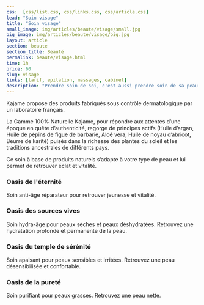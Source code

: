 ```yaml
---
css:  [css/list.css, css/links.css, css/article.css]
lead: "Soin visage"
title: "Soin visage"
small_image: img/articles/beaute/visage/small.jpg
big_image: img/articles/beaute/visage/big.jpg
layout: article
section: beaute
section_title: Beauté
permalink: beaute/visage.html
time: 1h
price: 60
slug: visage
links: [tarif, epilation, massages, cabinet]
description: "Prendre soin de soi, c'est aussi prendre soin de sa peau."
---
```

Kajame propose des produits fabriqués sous contrôle
dermatologique par un laboratoire français.


La Gamme 100% Naturelle Kajame, pour répondre aux
attentes d’une époque en quête d’authenticité, regorge de
principes actifs (Huile d’argan, Huile de pépins de figue de
barbarie, Aloé vera, Huile de noyau d’abricot, Beurre de
karité) puisés dans la richesse des plantes du soleil et les
traditions ancestrales de différents pays.


Ce soin à base de produits naturels s’adapte à votre type de
peau et lui permet de retrouver éclat et vitalité.


<h3>Oasis de l'éternité</h3>

Soin anti-âge réparateur pour retrouver jeunesse et vitalité.

<h3>Oasis des sources vives</h3>

Soin hydra-âge pour peaux sèches et peaux déshydratées.
Retrouvez une hydratation profonde et permanente de la
peau.


<h3>Oasis du temple de sérénité</h3>

Soin apaisant  pour peaux sensibles et irritées.
Retrouvez une peau désensibilisée et confortable.

<h3>Oasis de la pureté</h3>

Soin purifiant pour peaux grasses.
Retrouvez une peau nette.
